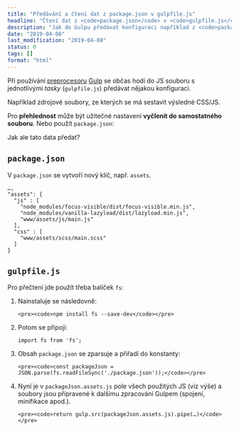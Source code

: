 ```yaml
---
title: "Předávání a čtení dat z package.json v gulpfile.js"
headline: "Čtení dat z <code>package.json</code> v <code>gulpfile.js</code>"
description: "Jak do Gulpu předávat konfiguraci například z <code>package.json</code>."
date: "2019-04-08"
last_modification: "2019-04-08"
status: 0
tags: []
format: "html"
---
```


<p>Při používání <a href="/preprocesory">preprocesoru</a> <a href="/gulp-4">Gulp</a> se občas hodí do JS souboru s jednotlivými <i>tasky</i> (<code>gulpfile.js</code>) předávat nějakou konfiguraci.</p>

<p>Například zdrojové soubory, ze kterých se má sestavit výsledné CSS/JS.</p>

<p>Pro <b>přehlednost</b> může být užitečné nastavení <b>vyčlenit do samostatného souboru</b>. Nebo použít <code>package.json</code>:</p>

<p>Jak ale tato data předat?</p>

<h2><code>package.json</code></h2>

<p>V <code>package.json</code> se vytvoří nový klíč, např. <code>assets</code>.</p>

<pre><code>…,
"assets": {
  "js" : [
    "node_modules/focus-visible/dist/focus-visible.min.js",
    "node_modules/vanilla-lazyload/dist/lazyload.min.js",
    "www/assets/js/main.js"
  ],
  "css" : [
    "www/assets/scss/main.scss"
  ]
}</code></pre>


























<h2><code>gulpfile.js</code></h2>

<p>Pro přečtení jde použít třeba balíček <code>fs</code>:</p>

<ol>
  <li>
    <p>Nainstaluje se následovně:</p>
    
    <pre><code>npm install fs --save-dev</code></pre>
  </li>
  
  <li>
    <p>Potom se připojí:</p>
    <pre><code>import fs from 'fs';</code></pre>
  </li>
  
  
  
  
  
  
  
  
  <li>
    <p>Obsah <code>package.json</code> se zparsuje a přiřadí do konstanty:</p>
    
    <pre><code>const packageJson = JSON.parse(fs.readFileSync('./package.json'));</code></pre>
  </li>
  
  
  
  
  
  <li>
    <p>Nyní je v <code>packageJson.assets.js</code> pole všech použitých JS (viz výše) a soubory jsou připravené k dalšímu zpracování Gulpem (spojení, minifikace apod.).
    </p>
    
    <pre><code>return gulp.src(packageJson.assets.js).pipe(…)</code></pre>
  </li>
</ol>

